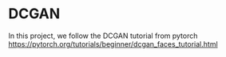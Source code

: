 # DCGAN
In this project, we follow the DCGAN tutorial from pytorch https://pytorch.org/tutorials/beginner/dcgan_faces_tutorial.html